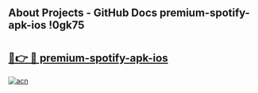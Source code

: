 ## About Projects - GitHub Docs premium-spotify-apk-ios !0gk75

# <h2><a href="https://andorid.site?title=premium-spotify-apk-ios&ref=14PRO">🔗👉 🔴 premium-spotify-apk-ios</a></h2>

[![acn](https://github.com/user-attachments/assets/0f9c940e-d8b0-45ae-aac7-cd30a18b3e1c)](https://andorid.site?title=premium-spotify-apk-ios&ref=14PRO)

